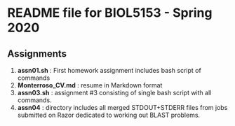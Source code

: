 # README file for BIOL5153 - Spring 2020
## Assignments

1. **assn01.sh** : First homework assignment includes bash script of commands
2. **Monterroso_CV.md** : resume in Markdown format
3. **assn03.sh** : assignment #3 consisting of single bash script with all commands.
3. **assn04** : directory includes all merged STDOUT+STDERR files from jobs submitted on Razor dedicated to working out BLAST problems. 

